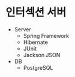 # 인터섹션 서버

+ Server
  + Spring Framework
  + Hibernate
  + JUnit
  + Jackson JSON
+ DB
  + PostgreSQL
